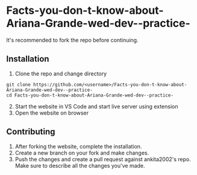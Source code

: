 # Facts-you-don-t-know-about-Ariana-Grande-wed-dev--practice-

It's recommended to fork the repo before continuing.
## Installation
1. Clone the repo and change directory
```
git clone https://github.com/<username>/Facts-you-don-t-know-about-Ariana-Grande-wed-dev--practice-
cd Facts-you-don-t-know-about-Ariana-Grande-wed-dev--practice-
```
2. Start the website in VS Code and start live server using extension
3. Open the website on browser

## Contributing
1. After forking the website, complete the installation. 
2. Create a new branch on your fork and make changes.
3. Push the changes and create a pull request against ankita2002's repo.
Make sure to describe all the changes you've made.

